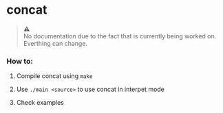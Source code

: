 # concat

> :warning: <br>
> No documentation due to the fact that is currently being worked on. <br>
> Everthing can change.

### How to:

1. Compile concat using `make`
2. Use `./main <source>` to use concat in interpet mode

3. Check examples
